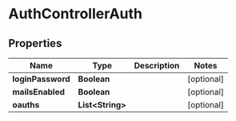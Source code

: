

# AuthControllerAuth


## Properties

| Name | Type | Description | Notes |
|------------ | ------------- | ------------- | -------------|
|**loginPassword** | **Boolean** |  |  [optional] |
|**mailsEnabled** | **Boolean** |  |  [optional] |
|**oauths** | **List&lt;String&gt;** |  |  [optional] |



